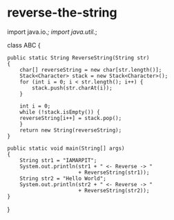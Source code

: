 # reverse-the-string
  
import java.io.*;
import java.util.*;
  
class ABC {
  
    public static String ReverseString(String str)
    {
        char[] reverseString = new char[str.length()];
        Stack<Character> stack = new Stack<Character>();
        for (int i = 0; i < str.length(); i++) {
            stack.push(str.charAt(i));
        }
  
        int i = 0;
        while (!stack.isEmpty()) {
        reverseString[i++] = stack.pop();
        }
        return new String(reverseString);
    }
  
    public static void main(String[] args)
    {
        String str1 = "IAMARPIT";
        System.out.println(str1 + " <- Reverse -> "
                           + ReverseString(str1));
        String str2 = "Hello World";
        System.out.println(str2 + " <- Reverse -> "
                           + ReverseString(str2));
    }
}
